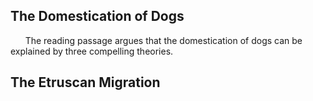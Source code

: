 ## The Domestication of Dogs
&nbsp;&nbsp;&nbsp;&nbsp;&nbsp; The reading passage argues that the domestication of dogs can be explained by three compelling theories.

## The Etruscan Migration
